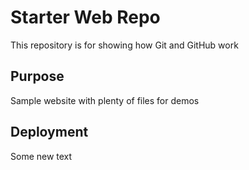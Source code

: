 # Starter Web Repo

This repository is for showing how Git and GitHub work

## Purpose

Sample website with plenty of files for demos

## Deployment
Some new text
